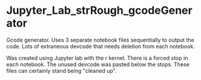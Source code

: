 # Jupyter_Lab_strRough_gcodeGenerator
Gcode generator.  Uses 3 separate notebook files sequentially to output the code.  Lots of extraneous devcode that needs deletion from each notebook.

Was created using Jupyter lab with the r kernel.  There is a forced stop in each notebook.  The unused devcode was pasted below the stops.
These files can certainly stand being "cleaned up".
